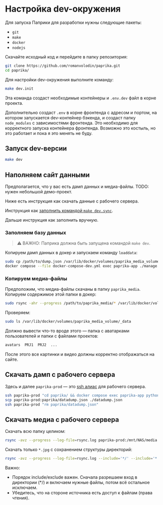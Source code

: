 # Настройка dev-окружения

Для запуска Паприки для разработки нужны следующие пакеты:

- `git`
- `make`
- `docker`
- `nodejs`

Скачайте исходный код и перейдите в папку репозитория:

```bash
git clone https://github.com/romanvolodin/paprika.git
cd paprika/
```

Для настройки dev-окружения выполните команду:

```bash
make dev.init
```

Эта команда создаст необходимые контейнеры и `.env.dev` файл в корне проекта.

Дополнительно создаст `.env` в корне фронтенда с адресом и портом, на котором запускается dev-контейнер бэкенда, и создаст папку `node_modules` с зависимостями фронтенда. Это необходимо для корректного запуска контейнера фронтенда. Возможно это костыль, но это работает и пока я это менять не буду.

## Запуск dev-версии

```bash
make dev
```

## Наполняем сайт данными

Предполагается, что у вас есть дамп данных и медиа-файлы. TODO: нужен небольшой демо-проект.

Ниже есть инструкция как скачать данные с рабочего сервера.

Инструкция как [заполнить командой `make dev.sync`](./sync.md).

Дальше инструкция как заполнить вручную.

### Заполняем базу данных

> ⚠️ ВАЖНО: Паприка должна быть запущена командой `make dev`.

Копируем дамп данных в докер и запускаем команду `loaddata`:

```bash
sudo cp /path/to/dump.json /var/lib/docker/volumes/paprika_media_volume/_data
docker compose --file docker-compose-dev.yml exec paprika-app ./manage.py loaddata media/dump.json
```

### Копируем медиа-файлы

Предположим, что медиа-файлы скачаны в папку `paprika_media`. Копируем содержимое этой папки в докер:

```bash
sudo rsync -ahr --progress /path/to/paprika_media/* /var/lib/docker/volumes/paprika_media_volume/_data
```

Проверяем:

```bash
sudo ls /var/lib/docker/volumes/paprika_media_volume/_data
```

Должно вывести что-то вроде этого — папка с аватарками пользователей и папки с файлами проектов:

```bash
avatars  PRJ1  PRJ2  ...
```

После этого все картинки и видео должны корректно отображаться на сайте.

## Скачать дамп с рабочего сервера

Здесь и далее `paprika-prod` — это [ssh алиас](../admin/ssh-alias.md) для рабочего сервера.

```bash
ssh paprika-prod "cd paprika/ && docker compose exec paprika-app python manage.py dumpdata --exclude=contenttypes --exclude=auth.permission > datadump.json"
scp paprika-prod:paprika/datadump.json ./datadump.json
ssh paprika-prod "rm paprika/datadump.json"
```

## Скачать медиа с рабочего сервера

Скачать всю папку целиком:

```bash
rsync -avz --progress --log-file=rsync.log paprika-prod:/mnt/NAS/media .
```

Скачать только `*.jpg` с сохранением структуры директорий:

```bash
rsync -avz --progress --log-file=rsync.log --include='*/' --include='*.jpg' --exclude='*' paprika-prod:/mnt/NAS/media .
```

Важно:

- Порядок include/exclude важен. Сначала разрешаем вход в директории (\*/) и включаем нужные файлы, потом всё остальное исключаем.
- Убедитесь, что на стороне источника есть доступ к файлам (права чтения).
